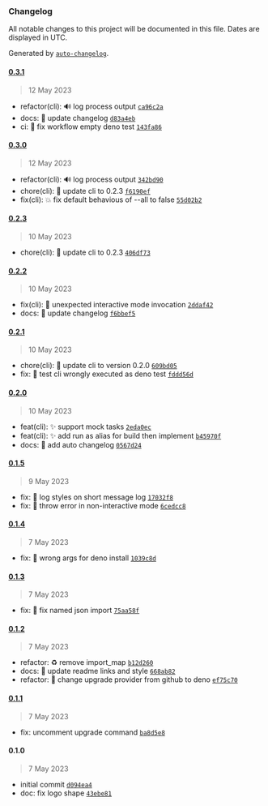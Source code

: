 ### Changelog

All notable changes to this project will be documented in this file. Dates are
displayed in UTC.

Generated by [`auto-changelog`](https://github.com/CookPete/auto-changelog).

#### [0.3.1](https://github.com/JOTSR/pita-cli/compare/0.3.0...0.3.1)

> 12 May 2023

- refactor(cli): :loud_sound: log process output
  [`ca96c2a`](https://github.com/JOTSR/pita-cli/commit/ca96c2aaa96458810f1d3e428ec487b7785daf78)
- docs: :memo: update changelog
  [`d83a4eb`](https://github.com/JOTSR/pita-cli/commit/d83a4eb983489ec1f5ab65592f7cf10763b8bbea)
- ci: :bug: fix workflow empty deno test
  [`143fa86`](https://github.com/JOTSR/pita-cli/commit/143fa86f0090169e70edc6c04885d26522d0b95c)

#### [0.3.0](https://github.com/JOTSR/pita-cli/compare/0.2.3...0.3.0)

> 12 May 2023

- refactor(cli): :loud_sound: log process output
  [`342bd90`](https://github.com/JOTSR/pita-cli/commit/342bd90d390520d67690a1976e630a382844d522)
- chore(cli): :bookmark: update cli to 0.2.3
  [`f6190ef`](https://github.com/JOTSR/pita-cli/commit/f6190ef53692c9c2fe76378daaf8a51a16c62d36)
- fix(cli): :boom: fix default behavious of --all to false
  [`55d02b2`](https://github.com/JOTSR/pita-cli/commit/55d02b20dd0ba0cc053ee0c6f292a8bea4932e05)

#### [0.2.3](https://github.com/JOTSR/pita-cli/compare/0.2.2...0.2.3)

> 10 May 2023

- chore(cli): :bookmark: update cli to 0.2.3
  [`406df73`](https://github.com/JOTSR/pita-cli/commit/406df73b955d4a336a4006e894dfad54a6135d04)

#### [0.2.2](https://github.com/JOTSR/pita-cli/compare/0.2.1...0.2.2)

> 10 May 2023

- fix(cli): :bug: unexpected interactive mode invocation
  [`2ddaf42`](https://github.com/JOTSR/pita-cli/commit/2ddaf42dc432eefacfd9f425be62bf149b8795e9)
- docs: :memo: update changelog
  [`f6bbef5`](https://github.com/JOTSR/pita-cli/commit/f6bbef5303b174ce245e2ca4ad1770e1aea32f51)

#### [0.2.1](https://github.com/JOTSR/pita-cli/compare/0.2.0...0.2.1)

> 10 May 2023

- chore(cli): :bookmark: update cli to version 0.2.0
  [`609bd05`](https://github.com/JOTSR/pita-cli/commit/609bd05d5cce01104e60b8c157c2aa5f79ca1716)
- fix: :truck: test cli wrongly executed as deno test
  [`fddd56d`](https://github.com/JOTSR/pita-cli/commit/fddd56d46a82d5f869c1fda17e7f306ac3c450a0)

#### [0.2.0](https://github.com/JOTSR/pita-cli/compare/0.1.5...0.2.0)

> 10 May 2023

- feat(cli): :sparkles: support mock tasks
  [`2eda0ec`](https://github.com/JOTSR/pita-cli/commit/2eda0ec7e965eb41f79aefcc2d6286601e6bad18)
- feat(cli): :sparkles: add run as alias for build then implement
  [`b45970f`](https://github.com/JOTSR/pita-cli/commit/b45970fae27100e6f96e050e734ec1c87e9cf2d4)
- docs: :memo: add auto changelog
  [`0567d24`](https://github.com/JOTSR/pita-cli/commit/0567d245e6d0d971e6bab96f0685809c3de48ba4)

#### [0.1.5](https://github.com/JOTSR/pita-cli/compare/0.1.4...0.1.5)

> 9 May 2023

- fix: :bug: log styles on short message log
  [`17032f8`](https://github.com/JOTSR/pita-cli/commit/17032f8a821d73f2dfc1309fd8901991af3c3792)
- fix: :bug: throw error in non-interactive mode
  [`6cedcc8`](https://github.com/JOTSR/pita-cli/commit/6cedcc88695a2cbb37024d91845b7045be02cbdd)

#### [0.1.4](https://github.com/JOTSR/pita-cli/compare/0.1.3...0.1.4)

> 7 May 2023

- fix: :bug: wrong args for deno install
  [`1039c8d`](https://github.com/JOTSR/pita-cli/commit/1039c8d29421f196b676f720c1cd4a3c7940dee6)

#### [0.1.3](https://github.com/JOTSR/pita-cli/compare/0.1.2...0.1.3)

> 7 May 2023

- fix: :bug: fix named json import
  [`75aa58f`](https://github.com/JOTSR/pita-cli/commit/75aa58ff23ef96087d938a93dd5e9c1a6fedd81f)

#### [0.1.2](https://github.com/JOTSR/pita-cli/compare/0.1.1...0.1.2)

> 7 May 2023

- refactor: :recycle: remove import_map
  [`b12d260`](https://github.com/JOTSR/pita-cli/commit/b12d260840ee483436c608330ded968b45cb7712)
- docs: :memo: update readme links and style
  [`668ab82`](https://github.com/JOTSR/pita-cli/commit/668ab829e6f5c47bee7af7559e0239b06bfcf7de)
- refactor: :construction_worker: change upgrade provider from github to deno
  [`ef75c70`](https://github.com/JOTSR/pita-cli/commit/ef75c709629363010dd9dac2b8aa04a1a3e00d90)

#### [0.1.1](https://github.com/JOTSR/pita-cli/compare/0.1.0...0.1.1)

> 7 May 2023

- fix: uncomment upgrade command
  [`ba8d5e8`](https://github.com/JOTSR/pita-cli/commit/ba8d5e8a758285f97c8df6a4cf7a035445faef6c)

#### 0.1.0

> 7 May 2023

- initial commit
  [`d094ea4`](https://github.com/JOTSR/pita-cli/commit/d094ea411635f9f5fac528b0b684744e1f9c3eea)
- doc: fix logo shape
  [`43ebe81`](https://github.com/JOTSR/pita-cli/commit/43ebe8171db0cee2a8664c8512d4e43aba609682)
